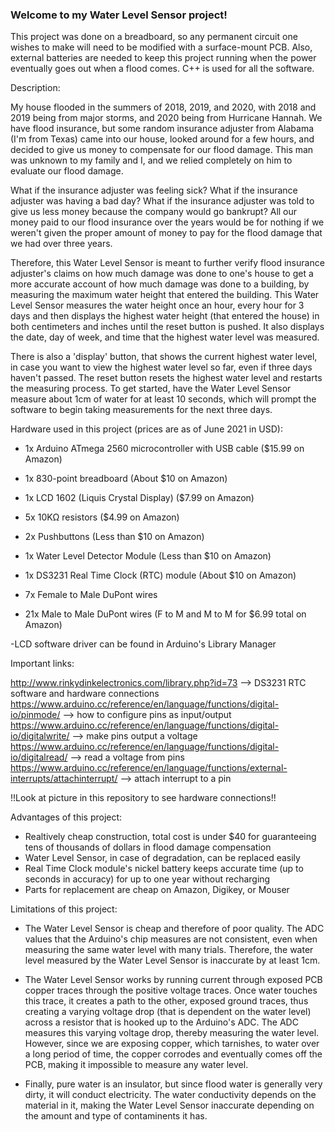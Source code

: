 ### Welcome to my Water Level Sensor project!

This project was done on a breadboard, so any permanent circuit one wishes to make will need to be modified with a surface-mount PCB. Also, external batteries are needed to keep this project running when the power eventually goes out when a flood comes. C++ is used for all the software.

Description:

My house flooded in the summers of 2018, 2019, and 2020, with 2018 and 2019 being from major storms, and 2020 being from Hurricane Hannah.
We have flood insurance, but some random insurance adjuster from Alabama (I'm from Texas) came into our house, looked around for a few hours, and decided to give us money 
to compensate for our flood damage. This man was unknown to my family and I, and we relied completely on him to evaluate our flood damage. 

What if the insurance adjuster was feeling sick?
What if the insurance adjuster was having a bad day?
What if the insurance adjuster was told to give us less money because the company would go bankrupt?
All our money paid to our flood insurance over the years would be for nothing if we weren't given the proper amount of money to pay for the flood damage that we had over three
years. 

Therefore, this Water Level Sensor is meant to further verify flood insurance adjuster's claims on how much damage was done to one's house to get a more accurate account of how
much damage was done to a building, by measuring the maximum water height that entered the building. This Water Level Sensor measures the water height once an hour, every hour
for 3 days and then displays the highest water height (that entered the house) in both centimeters and inches until the reset button is pushed. It also displays the date, day of
week, and time that the highest water level was measured.

There is also a 'display' button, that shows the current highest water level, in case you want to view the highest water level so far, even if three days haven't passed. The
reset button resets the highest water level and restarts the measuring process. To get started, have the Water Level Sensor measure about 1cm of water for at least 10 seconds,
which will prompt the software to begin taking measurements for the next three days. 


Hardware used in this project (prices are as of June 2021 in USD):


- 1x Arduino ATmega 2560 microcontroller with USB cable ($15.99 on Amazon)

- 1x 830-point breadboard (About $10 on Amazon)

- 1x LCD 1602 (Liquis Crystal Display) ($7.99 on Amazon)

- 5x 10KΩ resistors ($4.99 on Amazon)

- 2x Pushbuttons (Less than $10 on Amazon)

- 1x Water Level Detector Module (Less than $10 on Amazon)

- 1x DS3231 Real Time Clock (RTC) module (About $10 on Amazon)

- 7x Female to Male DuPont wires 

- 21x Male to Male DuPont wires (F to M and M to M for $6.99 total on Amazon)

-LCD software driver can be found in Arduino's Library Manager

Important links: 

http://www.rinkydinkelectronics.com/library.php?id=73 --> DS3231 RTC software and hardware connections
https://www.arduino.cc/reference/en/language/functions/digital-io/pinmode/ --> how to configure pins as input/output 
https://www.arduino.cc/reference/en/language/functions/digital-io/digitalwrite/ --> make pins output a voltage
https://www.arduino.cc/reference/en/language/functions/digital-io/digitalread/ --> read a voltage from pins
https://www.arduino.cc/reference/en/language/functions/external-interrupts/attachinterrupt/ --> attach interrupt to a pin


!!Look at picture in this repository to see hardware connections!!

Advantages of this project:
- Realtively cheap construction, total cost is under $40 for guaranteeing tens of thousands of dollars in flood damage compensation
- Water Level Sensor, in case of degradation, can be replaced easily
- Real Time Clock module's nickel battery keeps accurate time (up to seconds in accuracy) for up to one year without recharging
- Parts for replacement are cheap on Amazon, Digikey, or Mouser

Limitations of this project: 
- The Water Level Sensor is cheap and therefore of poor quality. The ADC values that the Arduino's chip measures are not consistent, even when measuring the same water level
with many trials. Therefore, the water level measured by the Water Level Sensor is inaccurate by at least 1cm.

- The Water Level Sensor works by running current through exposed PCB copper traces through the positive voltage traces. Once water touches this trace, it creates a path
to the other, exposed ground traces, thus creating a varying voltage drop (that is dependent on the water level) across a resistor that is hooked up to the Arduino's ADC. The
ADC measures this varying voltage drop, thereby measuring the water level. However, since we are exposing copper, which tarnishes, to water over a long period of time, 
the copper corrodes and eventually comes off the PCB, making it impossible to measure any water level. 

- Finally, pure water is an insulator, but since flood water is generally very dirty, it will conduct electricity. The water conductivity depends on the material in it,
making the Water Level Sensor inaccurate depending on the amount and type of contaminents it has. 










